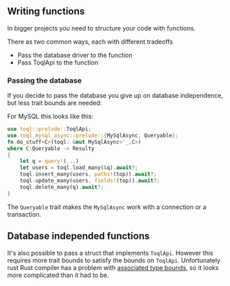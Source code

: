 ## Writing functions

In bigger projects you need to structure your code with functions. 

There as two common ways, each with different tradeoffs
- Pass the database driver to the function
- Pass ToqlApi to the function

### Passing the database

If you decide to pass the database you give up on database independence, but less trait bounds are needed:

For MySQL this looks like this:

```rust
use toql::prelude::ToqlApi;
use toql_mysql_async::prelude::{MySqlAsync, Queryable};
fn do_stuff<C>(toql: &mut MySqlAsync<'_,C>) 
where C:Queryable -> Resulty
{
    let q = query!(...)
    let users = toql.load_many(&q).await?;
    toql.insert_many(users, paths!(top)).await?;
    toql.update_many(users, fields!(top)).await?;
    toql.delete_many(q).await?;
}
```
The `Queryable` trait makes the `MySqlAsync` work with a connection or a transaction.



## Database independed functions

It's also possible to pass a struct that implements `ToqlApi`. 
However this requires more trait bounds to satisfy the bounds on `ToqlApi`.
Unfortunately rust Rust compiler has a problem with [associated type bounds](https://rust-lang.github.io/rfcs/2289-associated-type-bounds.html), so it looks more complicated than it had to be.








